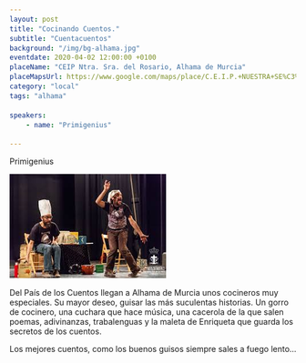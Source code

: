 ```yaml
---
layout: post
title: "Cocinando Cuentos."
subtitle: "Cuentacuentos"
background: "/img/bg-alhama.jpg"
eventdate: 2020-04-02 12:00:00 +0100
placeName: "CEIP Ntra. Sra. del Rosario, Alhama de Murcia"
placeMapsUrl: https://www.google.com/maps/place/C.E.I.P.+NUESTRA+SE%C3%91ORA+DEL+ROSARIO/@37.854591,-1.414511,15z/data=!4m5!3m4!1s0x0:0xf48a873c11510d20!8m2!3d37.854591!4d-1.414511
category: "local"
tags: "alhama"

speakers:
    - name: "Primigenius"
   
---
```

Primigenius

![cartel](/img/posts/primigenius.jpg)  

Del País de los Cuentos llegan a Alhama de Murcia unos cocineros muy especiales. Su mayor deseo, guisar las más suculentas historias. Un gorro de cocinero, una cuchara que hace música, una cacerola de la que salen poemas, adivinanzas, trabalenguas y la maleta de Enriqueta que guarda los secretos de los cuentos.  

Los mejores cuentos, como los buenos guisos siempre sales a fuego lento...  


